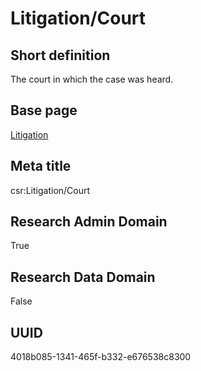 # Litigation/Court
## Short definition
The court in which the case was heard.
## Base page
[Litigation](../../Objects/Litigation.md)
## Meta title
csr:Litigation/Court
## Research Admin Domain
True
## Research Data Domain
False
## UUID
4018b085-1341-465f-b332-e676538c8300

